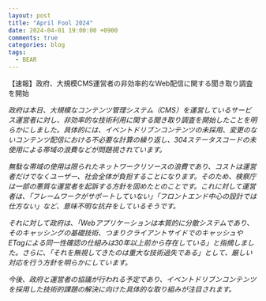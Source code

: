```yaml
---
layout: post
title: "April Fool 2024"
date: 2024-04-01 19:00:00 +0900
comments: true
categories: blog
tags:
  - BEAR
---
```


【速報】政府、大規模CMS運営者の非効率的なWeb配信に関する聞き取り調査を開始

_政府は本日、大規模なコンテンツ管理システム（CMS）を運営しているサービス運営者に対し、非効率的な技術利用に関する聞き取り調査を開始したことを明らかにしました。具体的には、イベントドリブンコンテンツの未採用、変更のないコンテンツ配信における不必要な計算の繰り返し、304ステータスコードの未使用による帯域の浪費などが問題視されています。_

_無駄な帯域の使用は限られたネットワークリソースの浪費であり、コストは運営者だけでなくユーザー、社会全体が負担することになります。そのため、検察庁は一部の悪質な運営者を起訴する方針を固めたとのことです。これに対して運営者は、「フレームワークがサポートしていない」「フロントエンド中心の設計では仕方ない」など、意味不明な抗弁をしているそうです。_

_それに対して政府は、「Webアプリケーションは本質的に分散システムであり、そのキャッシングの基礎技術、つまりクライアントサイドでのキャッシュやETagによる同一性確認の仕組みは30年以上前から存在している」と指摘しました。さらに、「それを無視してきたのは重大な技術過失である」として、厳しい対応を行う方針を明らかにしています。_

_今後、政府と運営者の協議が行われる予定であり、イベントドリブンコンテンツを採用した技術的課題の解決に向けた具体的な取り組みが注目されます。_
